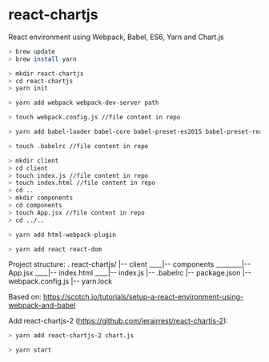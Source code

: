 # react-chartjs

React environment using Webpack, Babel, ES6, Yarn and Chart.js
```sh
> brew update
> brew install yarn

> mkdir react-chartjs
> cd react-chartjs
> yarn init

> yarn add webpack webpack-dev-server path

> touch webpack.config.js //file content in repo

> yarn add babel-loader babel-core babel-preset-es2015 babel-preset-react --dev

> touch .babelrc //file content in repo

> mkdir client
> cd client
> touch index.js //file content in repo
> touch index.html //file content in repo
> cd ..
> mkdir components 
> cd components
> touch App.jsx //file content in repo
> cd ../..

> yarn add html-webpack-plugin

> yarn add react react-dom
```
Project structure:
. react-chartjs/
|-- client
____|-- components
________|-- App.jsx
____|-- index.html
____|-- index.js
|-- .babelrc
|-- package.json
|-- webpack.config.js
|-- yarn.lock

Based on: https://scotch.io/tutorials/setup-a-react-environment-using-webpack-and-babel

Add react-chartjs-2 (https://github.com/jerairrest/react-chartjs-2):
```sh
> yarn add react-chartjs-2 chart.js

> yarn start
```

